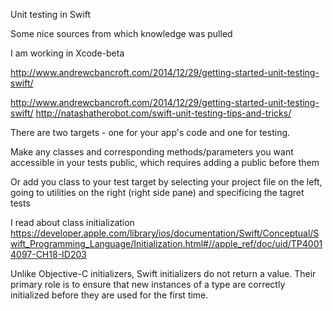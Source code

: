 Unit testing in Swift 

Some nice sources from which knowledge was pulled 

I am working in Xcode-beta 


http://www.andrewcbancroft.com/2014/12/29/getting-started-unit-testing-swift/

http://www.andrewcbancroft.com/2014/12/29/getting-started-unit-testing-swift/
http://natashatherobot.com/swift-unit-testing-tips-and-tricks/


There are two targets - one for your app's code and one for testing. 

Make any classes and corresponding methods/parameters you want accessible in your tests public, which requires adding a public before them

Or add you class to your test target 
by selecting your project file on the left, going to utilities on the right (right side pane) and specificing the tagret tests 




I read about class initialization 
https://developer.apple.com/library/ios/documentation/Swift/Conceptual/Swift_Programming_Language/Initialization.html#//apple_ref/doc/uid/TP40014097-CH18-ID203

Unlike Objective-C initializers, Swift initializers do not return a value. Their primary role is to ensure that new instances of a type are correctly initialized before they are used for the first time.